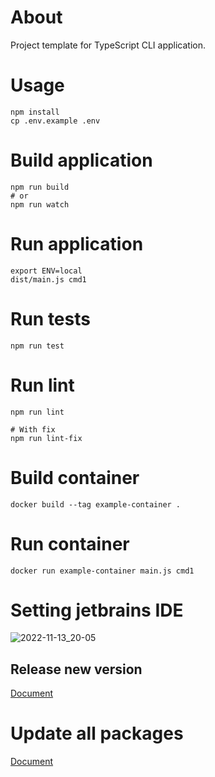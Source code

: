 # About

Project template for TypeScript CLI application.

# Usage

```
npm install
cp .env.example .env
```

# Build application

```
npm run build
# or
npm run watch
```

# Run application

```
export ENV=local
dist/main.js cmd1
```

# Run tests

```
npm run test
```

# Run lint

```
npm run lint

# With fix
npm run lint-fix
```

# Build container

```
docker build --tag example-container .
```

# Run container

```
docker run example-container main.js cmd1
```

# Setting jetbrains IDE

![2022-11-13_20-05](https://user-images.githubusercontent.com/7825234/201518505-aeaa8186-bc36-4fbb-bd56-d8a81099e98c.png)



## Release new version

[Document](https://gist.github.com/t-kuni/3d0a5cc86ab63cab3188160f5535afc0#%E6%96%B0%E3%81%97%E3%81%84%E3%83%90%E3%83%BC%E3%82%B8%E3%83%A7%E3%83%B3%E3%82%92%E6%8E%A1%E7%95%AA%E3%81%99%E3%82%8B)

# Update all packages

[Document](https://gist.github.com/t-kuni/e59677cbe6b0ac0046a5615bbf4ec043)

